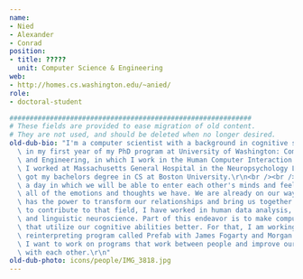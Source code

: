 ```yaml
---
name:
- Nied
- Alexander
- Conrad
position:
- title: ?????
  unit: Computer Science & Engineering
web:
- http://homes.cs.washington.edu/~anied/
role:
- doctoral-student

############################################################
# These fields are provided to ease migration of old content.
# They are not used, and should be deleted when no longer desired.
old-dub-bio: "I'm a computer scientist with a background in cognitive science. I am\
  \ in my first year of my PhD program at University of Washington: Computer Science\
  \ and Engineering, in which I work in the Human Computer Interaction lab. Previously,\
  \ I worked at Massachusetts General Hospital in the Neuropsychology Laboratory and\
  \ got my bachelors degree in CS at Boston University.\r\n<br /><br />\r\nI imagine\
  \ a day in which we will be able to enter each other's minds and feel and experience\
  \ all of the emotions and thoughts we have. We are already on our way; technology\
  \ has the power to transform our relationships and bring us together. With the aim\
  \ to contribute to that field, I have worked in human data analysis, user interfaces,\
  \ and linguistic neuroscience. Part of this endeavor is to make computer interfaces\
  \ that utilize our cognitive abilities better. For that, I am working on an interface\
  \ reinterpreting program called Prefab with James Fogarty and Morgan Dixon. Ultimately,\
  \ I want to work on programs that work between people and improve our communication\
  \ with each other.\r\n"
old-dub-photo: icons/people/IMG_3818.jpg
---
```

